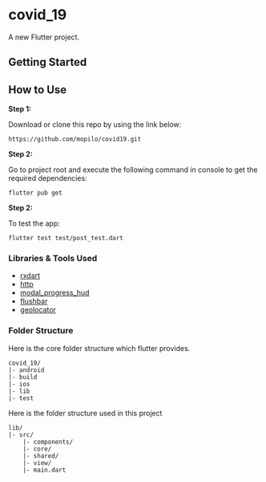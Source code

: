 # covid_19

A new Flutter project.

## Getting Started


## How to Use 

**Step 1:**

Download or clone this repo by using the link below:

```
https://github.com/mopilo/covid19.git
```

**Step 2:**

Go to project root and execute the following command in console to get the required dependencies: 

``` 
flutter pub get 
```

**Step 2:**

To test the app: 

``` 
flutter test test/post_test.dart
```




### Libraries & Tools Used

* [rxdart](https://github.com/ReactiveX/rxdart)
* [http](https://github.com/dart-lang/http)
* [modal_progress_hud](https://github.com/mmcc007/modal_progress_hud) 
* [flushbar](https://github.com/AndreHaueisen/flushbar) 
* [geolocator](https://github.com/baseflowit/flutter-geolocator)

### Folder Structure
Here is the core folder structure which flutter provides.

```
covid_19/
|- android
|- build
|- ios
|- lib
|- test
```

Here is the folder structure used in this project

```
lib/
|- src/
    |- components/
    |- core/
    |- shared/
    |- view/
    |- main.dart
```








